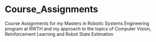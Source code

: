 # Course_Assignments
Course Assignments for my Masters in Robotic Systems Engineering program at RWTH and my approach to the topics of Computer Vision, Reinforcement Learning and Robot State Estimation
